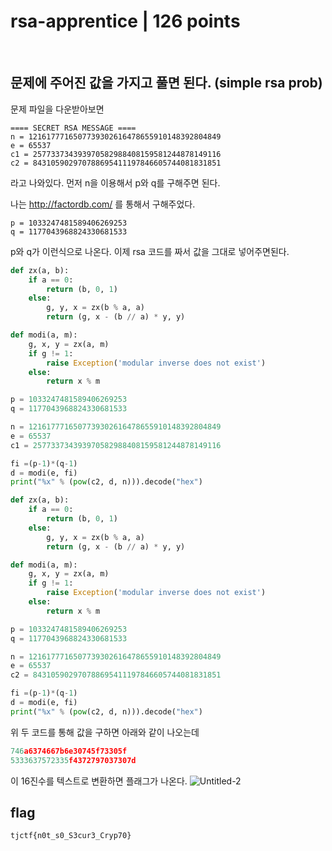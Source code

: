 # rsa-apprentice | 126 points

<br>

## 문제에 주어진 값을 가지고 풀면 된다. (simple rsa prob)
문제 파일을 다운받아보면 
```
==== SECRET RSA MESSAGE ====
n = 1216177716507739302616478655910148392804849
e = 65537
c1 = 257733734393970582988408159581244878149116
c2 = 843105902970788695411197846605744081831851
```
라고 나와있다. 먼저 n을 이용해서 p와 q를 구해주면 된다.

나는 http://factordb.com/ 를 통해서 구해주었다.
```
p = 1033247481589406269253
q = 1177043968824330681533
```
p와 q가 이런식으로 나온다. 이제 rsa 코드를 짜서 값을 그대로 넣어주면된다.
``` python
def zx(a, b):
    if a == 0:
        return (b, 0, 1)
    else:
        g, y, x = zx(b % a, a)
        return (g, x - (b // a) * y, y)

def modi(a, m):
    g, x, y = zx(a, m)
    if g != 1:
        raise Exception('modular inverse does not exist')
    else:
        return x % m

p = 1033247481589406269253
q = 1177043968824330681533

n = 1216177716507739302616478655910148392804849
e = 65537
c1 = 257733734393970582988408159581244878149116

fi =(p-1)*(q-1)
d = modi(e, fi)
print("%x" % (pow(c2, d, n))).decode("hex")
```

``` python
def zx(a, b):
    if a == 0:
        return (b, 0, 1)
    else:
        g, y, x = zx(b % a, a)
        return (g, x - (b // a) * y, y)

def modi(a, m):
    g, x, y = zx(a, m)
    if g != 1:
        raise Exception('modular inverse does not exist')
    else:
        return x % m

p = 1033247481589406269253
q = 1177043968824330681533

n = 1216177716507739302616478655910148392804849
e = 65537
c2 = 843105902970788695411197846605744081831851

fi =(p-1)*(q-1)
d = modi(e, fi)
print("%x" % (pow(c2, d, n))).decode("hex")
```

위 두 코드를 통해 값을 구하면 아래와 같이 나오는데
``` python
746a6374667b6e30745f73305f
5333637572335f4372797037307d
```
이 16진수를 텍스트로 변환하면 플래그가 나온다.
![Untitled-2](https://user-images.githubusercontent.com/87555811/169009865-cfdac9d3-a38e-444b-a7fe-8625957476f2.png)

## flag
```
tjctf{n0t_s0_S3cur3_Cryp70}
```

